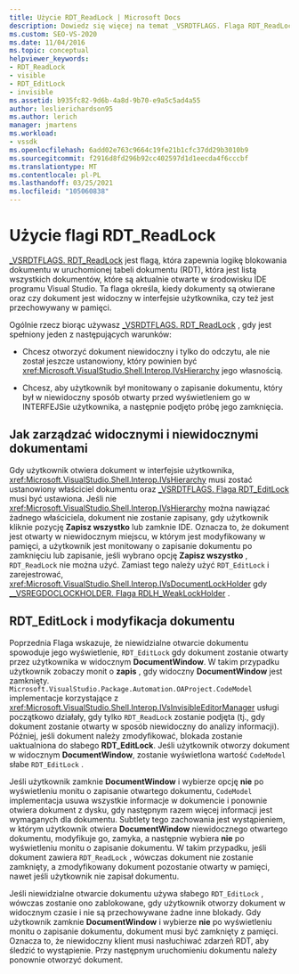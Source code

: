 ```yaml
---
title: Użycie RDT_ReadLock | Microsoft Docs
description: Dowiedz się więcej na temat _VSRDTFLAGS. Flaga RDT_ReadLock, która zapewnia logikę blokowania dokumentu w uruchomionej tabeli dokumentów.
ms.custom: SEO-VS-2020
ms.date: 11/04/2016
ms.topic: conceptual
helpviewer_keywords:
- RDT_ReadLock
- visible
- RDT_EditLock
- invisible
ms.assetid: b935fc82-9d6b-4a8d-9b70-e9a5c5ad4a55
author: leslierichardson95
ms.author: lerich
manager: jmartens
ms.workload:
- vssdk
ms.openlocfilehash: 6add02e763c9664c19fe21b1cfc37dd29b3010b9
ms.sourcegitcommit: f2916d8fd296b92cc402597d1d1eecda4f6cccbf
ms.translationtype: MT
ms.contentlocale: pl-PL
ms.lasthandoff: 03/25/2021
ms.locfileid: "105060838"
---
```

# <a name="rdt_readlock-usage"></a>Użycie flagi RDT_ReadLock

[_VSRDTFLAGS. RDT_ReadLock](<xref:Microsoft.VisualStudio.Shell.Interop._VSRDTFLAGS.RDT_ReadLock>) jest flagą, która zapewnia logikę blokowania dokumentu w uruchomionej tabeli dokumentu (RDT), która jest listą wszystkich dokumentów, które są aktualnie otwarte w środowisku IDE programu Visual Studio. Ta flaga określa, kiedy dokumenty są otwierane oraz czy dokument jest widoczny w interfejsie użytkownika, czy też jest przechowywany w pamięci.

Ogólnie rzecz biorąc używasz [_VSRDTFLAGS. RDT_ReadLock](<xref:Microsoft.VisualStudio.Shell.Interop._VSRDTFLAGS.RDT_ReadLock>) , gdy jest spełniony jeden z następujących warunków:

- Chcesz otworzyć dokument niewidoczny i tylko do odczytu, ale nie został jeszcze ustanowiony, który powinien być <xref:Microsoft.VisualStudio.Shell.Interop.IVsHierarchy> jego własnością.

- Chcesz, aby użytkownik był monitowany o zapisanie dokumentu, który był w niewidoczny sposób otwarty przed wyświetleniem go w INTERFEJSie użytkownika, a następnie podjęto próbę jego zamknięcia.

## <a name="how-to-manage-visible-and-invisible-documents"></a>Jak zarządzać widocznymi i niewidocznymi dokumentami

Gdy użytkownik otwiera dokument w interfejsie użytkownika, <xref:Microsoft.VisualStudio.Shell.Interop.IVsHierarchy> musi zostać ustanowiony właściciel dokumentu oraz [_VSRDTFLAGS. Flaga RDT_EditLock](<xref:Microsoft.VisualStudio.Shell.Interop._VSRDTFLAGS.RDT_EditLock>) musi być ustawiona. Jeśli nie <xref:Microsoft.VisualStudio.Shell.Interop.IVsHierarchy> można nawiązać żadnego właściciela, dokument nie zostanie zapisany, gdy użytkownik kliknie pozycję **Zapisz wszystko** lub zamknie IDE. Oznacza to, że dokument jest otwarty w niewidocznym miejscu, w którym jest modyfikowany w pamięci, a użytkownik jest monitowany o zapisanie dokumentu po zamknięciu lub zapisanie, jeśli wybrano opcję **Zapisz wszystko** , `RDT_ReadLock` nie można użyć. Zamiast tego należy użyć `RDT_EditLock` i zarejestrować, <xref:Microsoft.VisualStudio.Shell.Interop.IVsDocumentLockHolder> gdy [__VSREGDOCLOCKHOLDER. Flaga RDLH_WeakLockHolder](<xref:Microsoft.VisualStudio.Shell.Interop.__VSREGDOCLOCKHOLDER.RDLH_WeakLockHolder>) .

## <a name="rdt_editlock-and-document-modification"></a>RDT_EditLock i modyfikacja dokumentu

Poprzednia Flaga wskazuje, że niewidzialne otwarcie dokumentu spowoduje jego wyświetlenie, `RDT_EditLock` gdy dokument zostanie otwarty przez użytkownika w widocznym **DocumentWindow**. W takim przypadku użytkownik zobaczy monit o **zapis** , gdy widoczny **DocumentWindow** jest zamknięty. `Microsoft.VisualStudio.Package.Automation.OAProject.CodeModel` implementacje korzystające z <xref:Microsoft.VisualStudio.Shell.Interop.IVsInvisibleEditorManager> usługi początkowo działały, gdy tylko `RDT_ReadLock` zostanie podjęta (tj., gdy dokument zostanie otwarty w sposób niewidoczny do analizy informacji). Później, jeśli dokument należy zmodyfikować, blokada zostanie uaktualniona do słabego **RDT_EditLock**. Jeśli użytkownik otworzy dokument w widocznym **DocumentWindow**, zostanie wyświetlona wartość `CodeModel` słabe `RDT_EditLock` .

Jeśli użytkownik zamknie **DocumentWindow** i wybierze opcję **nie** po wyświetleniu monitu o zapisanie otwartego dokumentu, `CodeModel` implementacja usuwa wszystkie informacje w dokumencie i ponownie otwiera dokument z dysku, gdy następnym razem więcej informacji jest wymaganych dla dokumentu. Subtlety tego zachowania jest wystąpieniem, w którym użytkownik otwiera **DocumentWindow** niewidocznego otwartego dokumentu, modyfikuje go, zamyka, a następnie wybiera **nie** po wyświetleniu monitu o zapisanie dokumentu. W takim przypadku, jeśli dokument zawiera `RDT_ReadLock` , wówczas dokument nie zostanie zamknięty, a zmodyfikowany dokument pozostanie otwarty w pamięci, nawet jeśli użytkownik nie zapisał dokumentu.

Jeśli niewidzialne otwarcie dokumentu używa słabego `RDT_EditLock` , wówczas zostanie ono zablokowane, gdy użytkownik otworzy dokument w widocznym czasie i nie są przechowywane żadne inne blokady. Gdy użytkownik zamknie **DocumentWindow** i wybierze **nie** po wyświetleniu monitu o zapisanie dokumentu, dokument musi być zamknięty z pamięci. Oznacza to, że niewidoczny klient musi nasłuchiwać zdarzeń RDT, aby śledzić to wystąpienie. Przy następnym uruchomieniu dokumentu należy ponownie otworzyć dokument.
